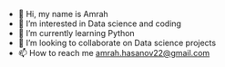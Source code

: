 - 👋 Hi, my name is Amrah 
- 👀 I’m interested in Data science and coding
- 🌱 I’m currently learning Python
- 💞️ I’m looking to collaborate on Data science projects
- 📫 How to reach me amrah.hasanov22@gmail.com

<!---
amrahhasanov/amrahhasanov is a ✨ special ✨ repository because its `README.md` (this file) appears on your GitHub profile.
You can click the Preview link to take a look at your changes.
--->
